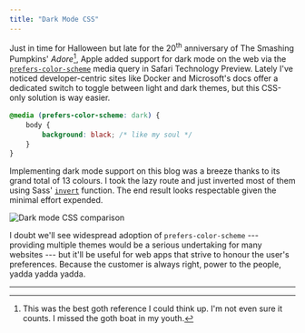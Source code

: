 ```yaml
---
title: "Dark Mode CSS"
---
```


Just in time for Halloween but late for the 20<sup>th</sup> anniversary of The Smashing Pumpkins' *Adore*[^1], Apple added support for dark mode on the web via the [`prefers-color-scheme`](https://drafts.csswg.org/mediaqueries-5/#prefers-color-scheme) media query in Safari Technology Preview. Lately I've noticed developer-centric sites like Docker and Microsoft's docs offer a dedicated switch to toggle between light and dark themes, but this CSS-only solution is way easier.

```css
@media (prefers-color-scheme: dark) {
    body {
        background: black; /* like my soul */
    }
}
```

Implementing dark mode support on this blog was a breeze thanks to its grand total of 13 colours. I took the lazy route and just inverted most of them using Sass' [`invert`](http://sass-lang.com/documentation/Sass/Script/Functions.html#invert-instance_method) function. The end result looks respectable given the minimal effort expended.

<img alt="Dark mode CSS comparison" srcset="/images/dark-mode-css-comparison.png 1x, /images/dark-mode-css-comparison@2x.png 2x" src="/images/dark-mode-css-comparison.png">

I doubt we'll see widespread adoption of `prefers-color-scheme` --- providing multiple themes would be a serious undertaking for many websites --- but it'll be useful for web apps that strive to honour the user's preferences. Because the customer is always right, power to the people, yadda yadda yadda.

---

[^1]: This was the best goth reference I could think up. I'm not even sure it counts. I missed the goth boat in my youth.
